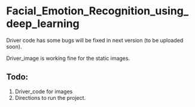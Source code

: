 # Facial_Emotion_Recognition_using_deep_learning


Driver code has some bugs will be fixed in next version (to be uploaded soon).  

Driver_image is working fine for the static images.  

## Todo:

1. Driver_code for images  
2. Directions to run the project.


